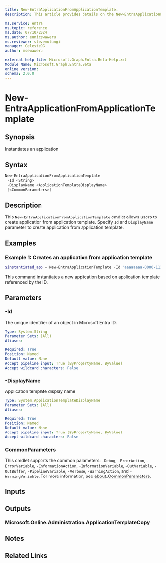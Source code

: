 ```yaml
---
title: New-EntraApplicationFromApplicationTemplate.
description: This article provides details on the New-EntraApplicationFromApplicationTemplate command.

ms.service: entra
ms.topic: reference
ms.date: 07/10/2024
ms.author: eunicewaweru
ms.reviewer: stevemutungi
manager: CelesteDG
author: msewaweru

external help file: Microsoft.Graph.Entra.Beta-Help.xml
Module Name: Microsoft.Graph.Entra.Beta
online version:
schema: 2.0.0
---
```


# New-EntraApplicationFromApplicationTemplate

## Synopsis

Instantiates an application

## Syntax

```powershell
New-EntraApplicationFromApplicationTemplate 
 -Id <String> 
 -DisplayName <ApplicationTemplateDisplayName>
 [<CommonParameters>]
```

## Description

This `New-EntraApplicationFromApplicationTemplate` cmdlet allows users to create application from application template. Specify `Id` and `DisplayName` parameter to create application from application template.

## Examples

### Example 1: Creates an application from application template

```powershell
$instantiated_app = New-EntraApplicationTemplate -Id 'aaaaaaaa-0000-1111-2222-bbbbbbbbbbbb' -DisplayName 'bugzilla-copy1'
```

This command instantiates a new application based on application template referenced by the ID.

## Parameters

### -Id

The unique identifier of an object in Microsoft Entra ID.

```yaml
Type: System.String
Parameter Sets: (All)
Aliases:

Required: True
Position: Named
Default value: None
Accept pipeline input: True (ByPropertyName, ByValue)
Accept wildcard characters: False
```

### -DisplayName

Application template display name

```yaml
Type: System.ApplicationTemplateDisplayName
Parameter Sets: (All)
Aliases:

Required: True
Position: Named
Default value: None
Accept pipeline input: True (ByPropertyName, ByValue)
Accept wildcard characters: False
```

### CommonParameters

This cmdlet supports the common parameters: `-Debug`, `-ErrorAction`, `-ErrorVariable`, `-InformationAction`, `-InformationVariable`, `-OutVariable`, `-OutBuffer`, `-PipelineVariable`, `-Verbose`, `-WarningAction`, and `-WarningVariable`. For more information, see [about_CommonParameters](https://go.microsoft.com/fwlink/?LinkID=113216).

## Inputs

## Outputs

### Microsoft.Online.Administration.ApplicationTemplateCopy

## Notes

## Related Links
